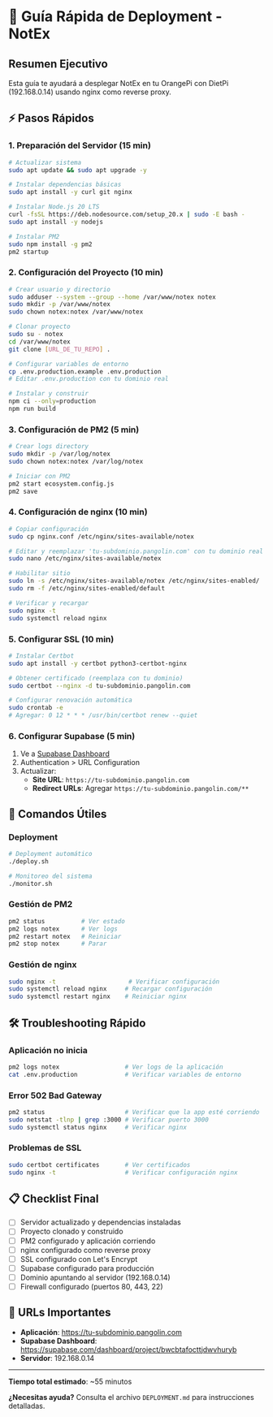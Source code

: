 # 🚀 Guía Rápida de Deployment - NotEx

## Resumen Ejecutivo

Esta guía te ayudará a desplegar NotEx en tu OrangePi con DietPi (192.168.0.14) usando nginx como reverse proxy.

## ⚡ Pasos Rápidos

### 1. Preparación del Servidor (15 min)
```bash
# Actualizar sistema
sudo apt update && sudo apt upgrade -y

# Instalar dependencias básicas
sudo apt install -y curl git nginx

# Instalar Node.js 20 LTS
curl -fsSL https://deb.nodesource.com/setup_20.x | sudo -E bash -
sudo apt install -y nodejs

# Instalar PM2
sudo npm install -g pm2
pm2 startup
```

### 2. Configuración del Proyecto (10 min)
```bash
# Crear usuario y directorio
sudo adduser --system --group --home /var/www/notex notex
sudo mkdir -p /var/www/notex
sudo chown notex:notex /var/www/notex

# Clonar proyecto
sudo su - notex
cd /var/www/notex
git clone [URL_DE_TU_REPO] .

# Configurar variables de entorno
cp .env.production.example .env.production
# Editar .env.production con tu dominio real

# Instalar y construir
npm ci --only=production
npm run build
```

### 3. Configuración de PM2 (5 min)
```bash
# Crear logs directory
sudo mkdir -p /var/log/notex
sudo chown notex:notex /var/log/notex

# Iniciar con PM2
pm2 start ecosystem.config.js
pm2 save
```

### 4. Configuración de nginx (10 min)
```bash
# Copiar configuración
sudo cp nginx.conf /etc/nginx/sites-available/notex

# Editar y reemplazar 'tu-subdominio.pangolin.com' con tu dominio real
sudo nano /etc/nginx/sites-available/notex

# Habilitar sitio
sudo ln -s /etc/nginx/sites-available/notex /etc/nginx/sites-enabled/
sudo rm -f /etc/nginx/sites-enabled/default

# Verificar y recargar
sudo nginx -t
sudo systemctl reload nginx
```

### 5. Configurar SSL (10 min)
```bash
# Instalar Certbot
sudo apt install -y certbot python3-certbot-nginx

# Obtener certificado (reemplaza con tu dominio)
sudo certbot --nginx -d tu-subdominio.pangolin.com

# Configurar renovación automática
sudo crontab -e
# Agregar: 0 12 * * * /usr/bin/certbot renew --quiet
```

### 6. Configurar Supabase (5 min)
1. Ve a [Supabase Dashboard](https://supabase.com/dashboard/project/bwcbtafocttjdwvhuryb)
2. Authentication > URL Configuration
3. Actualizar:
   - **Site URL**: `https://tu-subdominio.pangolin.com`
   - **Redirect URLs**: Agregar `https://tu-subdominio.pangolin.com/**`

## 🔧 Comandos Útiles

### Deployment
```bash
# Deployment automático
./deploy.sh

# Monitoreo del sistema
./monitor.sh
```

### Gestión de PM2
```bash
pm2 status          # Ver estado
pm2 logs notex      # Ver logs
pm2 restart notex   # Reiniciar
pm2 stop notex      # Parar
```

### Gestión de nginx
```bash
sudo nginx -t                    # Verificar configuración
sudo systemctl reload nginx     # Recargar configuración
sudo systemctl restart nginx    # Reiniciar nginx
```

## 🛠️ Troubleshooting Rápido

### Aplicación no inicia
```bash
pm2 logs notex                  # Ver logs de la aplicación
cat .env.production             # Verificar variables de entorno
```

### Error 502 Bad Gateway
```bash
pm2 status                      # Verificar que la app esté corriendo
sudo netstat -tlnp | grep :3000 # Verificar puerto 3000
sudo systemctl status nginx     # Verificar nginx
```

### Problemas de SSL
```bash
sudo certbot certificates       # Ver certificados
sudo nginx -t                   # Verificar configuración nginx
```

## 📋 Checklist Final

- [ ] Servidor actualizado y dependencias instaladas
- [ ] Proyecto clonado y construido
- [ ] PM2 configurado y aplicación corriendo
- [ ] nginx configurado como reverse proxy
- [ ] SSL configurado con Let's Encrypt
- [ ] Supabase configurado para producción
- [ ] Dominio apuntando al servidor (192.168.0.14)
- [ ] Firewall configurado (puertos 80, 443, 22)

## 🎯 URLs Importantes

- **Aplicación**: https://tu-subdominio.pangolin.com
- **Supabase Dashboard**: https://supabase.com/dashboard/project/bwcbtafocttjdwvhuryb
- **Servidor**: 192.168.0.14

---

**Tiempo total estimado**: ~55 minutos

**¿Necesitas ayuda?** Consulta el archivo `DEPLOYMENT.md` para instrucciones detalladas.